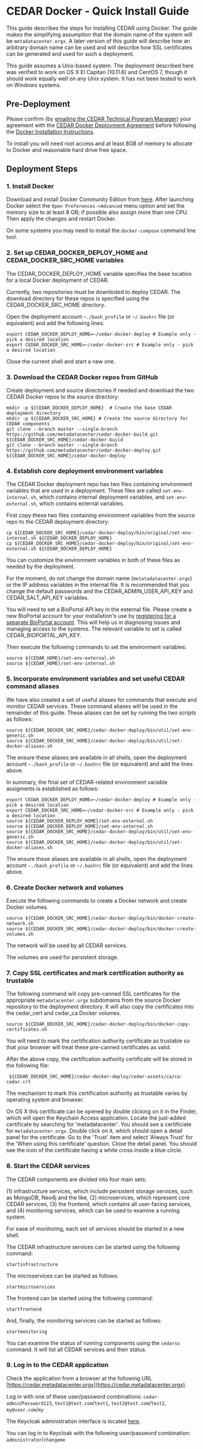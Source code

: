 # CEDAR Docker - Quick Install Guide

This guide describes the steps for installing CEDAR using Docker.
The guide makes the simplifying assumption that the domain name of the system will be ``metadatacenter.orgx``.
A later version of this guide will describe how an arbitrary domain name can be used and will describe how SSL certificates can be generated and used for such a deployment.

This guide assumes a Unix-based system.
The deployment described here was verified to work on OS X El Capitan (10.11.6) and CentOS 7,
though it should work equally well on any Unix system.
It has not been tested to work on Windows systems.

## Pre-Deployment

Please confirm (by [emailing the CEDAR Technical Program Manager](mailto:jgraybeal@stanford.edu)) 
your agreement with the 
[CEDAR Docker Deployment Agreement](https://github.com/metadatacenter/cedar-docker-deploy/wiki/docker-deployment-agreement) 
before following the 
[Docker Installation Instructions](https://github.com/metadatacenter/cedar-docker-deploy/blob/master/README.md).

To install you will need root access and at least 8GB of memory to allocate to Docker and reasonable hard drive free space.

## Deployment Steps

### 1. Install Docker

Download and install Docker Community Edition from [here](https://www.docker.com/community-edition).
After launching Docker select the ```Open Preferences->Advanced``` menu option and set the memory size
to at least 8 GB; if possible also assign more than one CPU. Then apply the changes and restart Docker.

On some systems you may need to install the ```docker-compose``` command line tool.

### 2. Set up CEDAR_DOCKER_DEPLOY_HOME and CEDAR_DOCKER_SRC_HOME variables

The CEDAR_DOCKER_DEPLOY_HOME variable specifies the base location for a local Docker deployment of CEDAR.

Currently, two repositories must be downloded to deploy CEDAR.
The download directory for these repos is specified using the CEDAR_DOCKER_SRC_HOME directory.

Open the deployment account ```~./bash_profile``` or ```~/.bashrc``` file (or equivalent) and add the following lines:

    export CEDAR_DOCKER_DEPLOY_HOME=~/cedar-docker-deploy # Example only - pick a desired location
    export CEDAR_DOCKER_SRC_HOME=~/cedar-docker-src # Example only - pick a desired location

Close the current shell and start a new one.

### 3. Download the CEDAR Docker repos from GitHub

Create deployment and source directories if needed and download the two CEDAR Docker repos to the source directory:

    mkdir -p ${CEDAR_DOCKER_DEPLOY_HOME}  # Create the base CEDAR deployment directory
    mkdir -p ${CEDAR_DOCKER_SRC_HOME} # Create the source directory for CEDAR components
    git clone --branch master --single-branch https://github.com/metadatacenter/cedar-docker-build.git ${CEDAR_DOCKER_SRC_HOME}/cedar-docker-build
    git clone --branch master --single-branch https://github.com/metadatacenter/cedar-docker-deploy.git ${CEDAR_DOCKER_SRC_HOME}/cedar-docker-deploy

### 4. Establish core deployment environment variables

The CEDAR Docker deployment repo has two files containing environment variables that are used in a deployment.
These files are called ```set-env-internal.sh```, which contains internal deployment variables, and ```set-env-external.sh```,
which contains external variables.

First copy these two files containing environment variables from the source repo to the CEDAR deployment directory:

    cp ${CEDAR_DOCKER_SRC_HOME}/cedar-docker-deploy/bin/original/set-env-internal.sh ${CEDAR_DOCKER_DEPLOY_HOME}
    cp ${CEDAR_DOCKER_SRC_HOME}/cedar-docker-deploy/bin/original/set-env-external.sh ${CEDAR_DOCKER_DEPLOY_HOME}

You can customize the environment variables in both of these files as needed by the deployment.

For the moment, do not change the domain name (``metatadatacenter.orgx``) or the IP address variables in the internal file.
It is recommended that you change the default passwords and the CEDAR_ADMIN_USER_API_KEY and CEDAR_SALT_API_KEY variables.

You will need to set a BioPortal API key in the external file.
Please create a new BioPortal account for your installation's use by [registering for a separate BioPortal account](https://bioportal.bioontology.org/accounts/new). This will help us in diagnosing issues and managing access to the systems.
The relevant variable to set is called CEDAR_BIOPORTAL_API_KEY.

Then execute the following commands to set the environment variables:

    source ${CEDAR_HOME}/set-env-external.sh
    source ${CEDAR_HOME}/set-env-internal.sh

### 5. Incorporate environment variables and set useful CEDAR command aliases

We have also created a set of useful aliases for commands that execute and monitor CEDAR services.
These command aliases will be used in the remainder of this guide.
These aliases can be set by running the two scripts as follows:

    source ${CEDAR_DOCKER_SRC_HOME}/cedar-docker-deploy/bin/util/set-env-generic.sh
    source ${CEDAR_DOCKER_SRC_HOME}/cedar-docker-deploy/bin/util/set-docker-aliases.sh

The ensure these aliases are available in all shells, open the deployment account ```~./bash_profile``` or ```~/.bashrc``` file (or equivalent) and add the lines above.

In summary, the final set of CEDAR-related environment variable assigments is established as follows:

    export CEDAR_DOCKER_DEPLOY_HOME=~/cedar-docker-deploy # Example only - pick a desired location
    export CEDAR_DOCKER_SRC_HOME=~/cedar-docker-src # Example only - pick a desired location
    source ${CEDAR_DOCKER_DEPLOY_HOME}/set-env-external.sh
    source ${CEDAR_DOCKER_DEPLOY_HOME}/set-env-internal.sh
    source ${CEDAR_DOCKER_SRC_HOME}/cedar-docker-deploy/bin/util/set-env-generic.sh
    source ${CEDAR_DOCKER_SRC_HOME}/cedar-docker-deploy/bin/util/set-docker-aliases.sh

The ensure these aliases are available in all shells, open the deployment account ```~./bash_profile``` or ```~/.bashrc``` file (or equivalent) and add the lines above.
    
### 6. Create Docker network and volumes

Execute the following commands to create a Docker network and create Docker volumes.

    source ${CEDAR_DOCKER_SRC_HOME}/cedar-docker-deploy/bin/docker-create-network.sh
    source ${CEDAR_DOCKER_SRC_HOME}/cedar-docker-deploy/bin/docker-create-volumes.sh

The network will be used by all CEDAR services.

The volumes are used for persistent storage.

### 7. Copy SSL certificates and mark certification authority as trustable

The following command will copy pre-canned SSL certificates for the appropriate ``metadatacenter.orgx`` subdomains from the
source Docker repository to the deployment directory. It will also copy the certificates into the cedar_cert and cedar_ca Docker volumes.

    source ${CEDAR_DOCKER_SRC_HOME}/cedar-docker-deploy/bin/docker-copy-certificates.sh

You will need to mark the certification authority certificate as trustable so that your browser will treat these pre-canned certificates as valid.

After the above copy, the certification authority certificate will be stored in the following file:

     ${CEDAR_DOCKER_SRC_HOME}/cedar-docker-deploy/cedar-assets/ca/ca-cedar.crt

The mechanism to mark this certification authority as trustable varies by operating system and browser. 

On OS X this certificate can be opened by double clicking on it in the Finder, which will open the Keychain Access application.
Locate the just-added certificate by searching for 'metadatacenter'.
You should see a certificiate for ```metadatacenter.orgx```.
Double click on it, which should open a detail panel for the certificate.
Go to the 'Trust' item and select 'Always Trust' for the 'When using this certificate' question.
Close the detail panel.
You should see the icon of the certificate having a white cross inside a blue circle.

### 8. Start the CEDAR services

The CEDAR components are divided into four main sets:

(1) infrastructure services, which include persistent storage services, such as MongoDB, Neo4j and the like,
(2) microservices, which represent core CEDAR services,
(3) the frontend, which contains all user-facing services, and
(4) monitoring services, which can be used to examine a running system.

For ease of monitoring, each set of services should be started in a new shell.

The CEDAR infrastructure services can be started using the following command:

    startinfrastructure

The microservices can be started as follows:

    startmicroservices

The frontend can be started using the following command:

    startfrontend

And, finally, the monitoring services can be started as follows:

    startmonitoring

You can examine the status of running components using the ``cedarss`` command.
It will list all CEDAR services and their status.

### 9. Log in to the CEDAR application

Check the application from a browser at the following URL [https://cedar.metadatacenter.orgx](https://cedar.metadatacenter.orgx).

Log in with one of these user/password combinations: ``cedar-admin``/``Password123``, ``test1@test.com``/``test1``, ``test2@test.com``/``test2``, ``my@user.com``/``my``

The Keycloak administration interface is located [here](https://auth.metadatacenter.orgx/auth/admin/).

You can log in to Keycloak with the following user/password combination: ``administrator``/``changeme``
